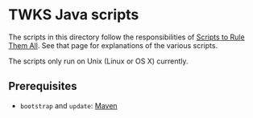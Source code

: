 # TWKS Java scripts

The scripts in this directory follow the responsibilities of [Scripts to Rule Them All](https://github.com/github/scripts-to-rule-them-all). See that page for explanations of the various scripts.

The scripts only run on Unix (Linux or OS X) currently.

## Prerequisites

* `bootstrap` and `update`: [Maven](https://maven.apache.org/)
